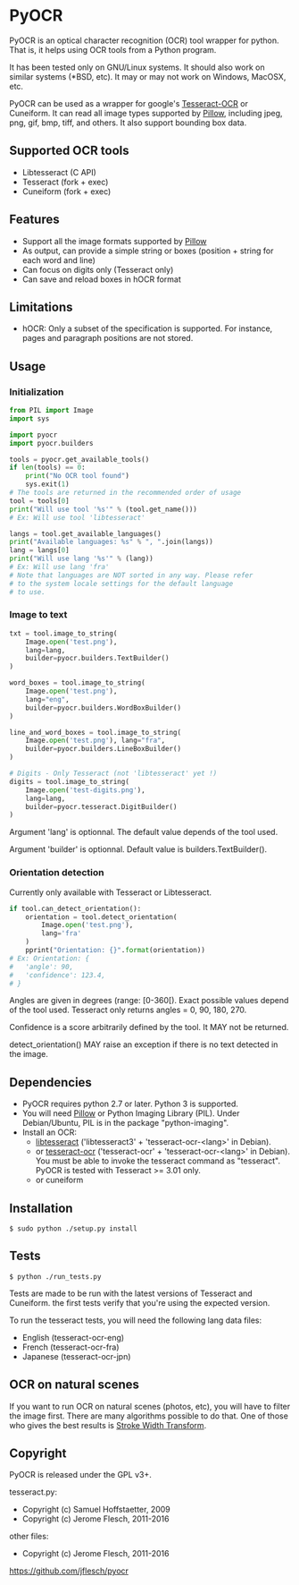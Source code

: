 # PyOCR

PyOCR is an optical character recognition (OCR) tool wrapper for python.
That is, it helps using OCR tools from a Python program.

It has been tested only on GNU/Linux systems. It should also work on similar
systems (*BSD, etc). It may or may not work on Windows, MacOSX, etc.

PyOCR can be used as a wrapper for google's
[Tesseract-OCR](http://code.google.com/p/tesseract-ocr/) or Cuneiform.
It can read all image types supported by
[Pillow](https://github.com/python-imaging/Pillow), including jpeg, png, gif,
bmp, tiff, and others. It also support bounding box data.


## Supported OCR tools

* Libtesseract (C API)
* Tesseract (fork + exec)
* Cuneiform (fork + exec)

## Features

* Support all the image formats supported by [Pillow](https://github.com/python-imaging/Pillow)
* As output, can provide a simple string or boxes (position + string for each word and line)
* Can focus on digits only (Tesseract only)
* Can save and reload boxes in hOCR format

## Limitations

* hOCR: Only a subset of the specification is supported. For instance, pages and paragraph positions are not stored.

## Usage

### Initialization

```Python
from PIL import Image
import sys

import pyocr
import pyocr.builders

tools = pyocr.get_available_tools()
if len(tools) == 0:
    print("No OCR tool found")
    sys.exit(1)
# The tools are returned in the recommended order of usage
tool = tools[0]
print("Will use tool '%s'" % (tool.get_name()))
# Ex: Will use tool 'libtesseract'

langs = tool.get_available_languages()
print("Available languages: %s" % ", ".join(langs))
lang = langs[0]
print("Will use lang '%s'" % (lang))
# Ex: Will use lang 'fra'
# Note that languages are NOT sorted in any way. Please refer
# to the system locale settings for the default language
# to use.
```

### Image to text

```Python
txt = tool.image_to_string(
    Image.open('test.png'),
    lang=lang,
    builder=pyocr.builders.TextBuilder()
)

word_boxes = tool.image_to_string(
    Image.open('test.png'),
    lang="eng",
    builder=pyocr.builders.WordBoxBuilder()
)

line_and_word_boxes = tool.image_to_string(
    Image.open('test.png'), lang="fra",
    builder=pyocr.builders.LineBoxBuilder()
)

# Digits - Only Tesseract (not 'libtesseract' yet !)
digits = tool.image_to_string(
    Image.open('test-digits.png'),
    lang=lang,
    builder=pyocr.tesseract.DigitBuilder()
)
```

Argument 'lang' is optionnal. The default value depends of
the tool used.

Argument 'builder' is optionnal. Default value is
builders.TextBuilder().


### Orientation detection

Currently only available with Tesseract or Libtesseract.

```Python
if tool.can_detect_orientation():
    orientation = tool.detect_orientation(
        Image.open('test.png'),
        lang='fra'
    )
    pprint("Orientation: {}".format(orientation))
# Ex: Orientation: {
#   'angle': 90,
#   'confidence': 123.4,
# }
```

Angles are given in degrees (range: [0-360[). Exact possible
values depend of the tool used. Tesseract only returns angles =
0, 90, 180, 270.

Confidence is a score arbitrarily defined by the tool. It MAY not
be returned.

detect_orientation() MAY raise an exception if there is no text
detected in the image.


## Dependencies

* PyOCR requires python 2.7 or later. Python 3 is supported.
* You will need [Pillow](https://github.com/python-imaging/Pillow)
  or Python Imaging Library (PIL). Under Debian/Ubuntu, PIL is in
  the package "python-imaging".
* Install an OCR:
  * [libtesseract](http://code.google.com/p/tesseract-ocr/)
    ('libtesseract3' + 'tesseract-ocr-&lt;lang&gt;' in Debian).
  * or [tesseract-ocr](http://code.google.com/p/tesseract-ocr/)
    ('tesseract-ocr' + 'tesseract-ocr-&lt;lang&gt;' in Debian).
    You must be able to invoke the tesseract command as "tesseract".
    PyOCR is tested with Tesseract >= 3.01 only.
  * or cuneiform


## Installation

    $ sudo python ./setup.py install


## Tests

    $ python ./run_tests.py

Tests are made to be run with the latest versions of Tesseract and Cuneiform.
the first tests verify that you're using the expected version.

To run the tesseract tests, you will need the following lang data files:
- English (tesseract-ocr-eng)
- French (tesseract-ocr-fra)
- Japanese (tesseract-ocr-jpn)


## OCR on natural scenes

If you want to run OCR on natural scenes (photos, etc), you will have to filter
the image first. There are many algorithms possible to do that. One of those
who gives the best results is [Stroke Width Transform](https://github.com/jflesch/libpillowfight#stroke-width-transformation).


## Copyright

PyOCR is released under the GPL v3+.

tesseract.py:

* Copyright (c) Samuel Hoffstaetter, 2009
* Copyright (c) Jerome Flesch, 2011-2016

other files:

* Copyright (c) Jerome Flesch, 2011-2016

https://github.com/jflesch/pyocr
